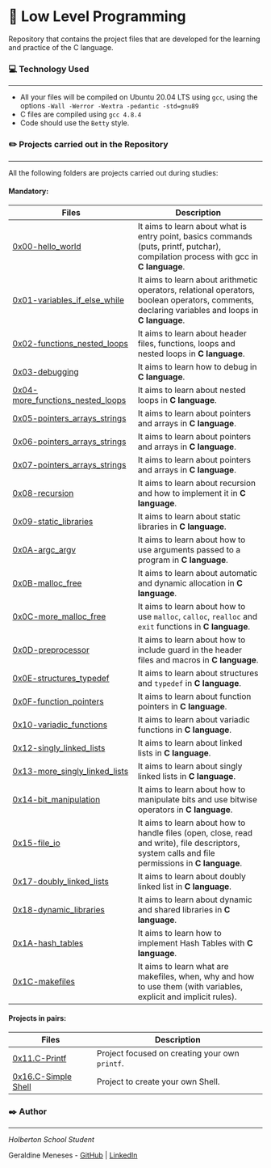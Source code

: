 # :rocket: Low Level Programming

Repository that contains the project files that are developed for the learning and practice of the C language.

### :computer: Technology Used
***
* All your files will be compiled on Ubuntu 20.04 LTS using `gcc`,  using the options `-Wall -Werror -Wextra -pedantic -std=gnu89`
* C files are compiled using `gcc 4.8.4`
* Code should use the `Betty` style. 

### :pencil2: Projects carried out in the Repository
***
All the following folders are projects carried out during studies:

#### Mandatory:
| Files | Description |
| --- | --- |
| [0x00-hello_world](https://github.com/nitaly31/holbertonschool-low_level_programming/tree/master/0x00-hello_world) | It aims to learn about what is entry point, basics commands (puts, printf, putchar), compilation process with gcc in **C language**. |
| [0x01-variables_if_else_while](https://github.com/nitaly31/holbertonschool-low_level_programming/tree/master/0x01-variables_if_else_while) | It aims to learn about arithmetic operators, relational operators, boolean operators, comments, declaring variables and loops in **C language**. |
| [0x02-functions_nested_loops](https://github.com/nitaly31/holbertonschool-low_level_programming/tree/master/0x02-functions_nested_loops) | It aims to learn about header files, functions, loops and nested loops in **C language**.|
| [0x03-debugging](https://github.com/nitaly31/holbertonschool-low_level_programming/tree/master/0x03-debugging) | It aims to learn how to debug in **C language**. |
| [0x04-more_functions_nested_loops](https://github.com/nitaly31/holbertonschool-low_level_programming/tree/master/0x04-more_functions_nested_loops) | It aims to learn about nested loops in **C language**. |
| [0x05-pointers_arrays_strings](https://github.com/nitaly31/holbertonschool-low_level_programming/tree/master/0x05-pointers_arrays_strings) | It aims to learn about pointers and arrays in **C language**. |
| [0x06-pointers_arrays_strings](https://github.com/nitaly31/holbertonschool-low_level_programming/tree/master/0x06-pointers_arrays_strings) | It aims to learn about pointers and arrays in **C language**. |
| [0x07-pointers_arrays_strings](https://github.com/nitaly31/holbertonschool-low_level_programming/tree/master/0x07-pointers_arrays_strings) | It aims to learn about pointers and arrays in **C language**.|
| [0x08-recursion](https://github.com/nitaly31/holbertonschool-low_level_programming/tree/master/0x08-recursion) | It aims to learn about recursion and how to implement it in **C language**. |
| [0x09-static_libraries](https://github.com/nitaly31/holbertonschool-low_level_programming/tree/master/0x09-static_libraries) | It aims to learn about static libraries in **C language**. |
| [0x0A-argc_argv](https://github.com/nitaly31/holbertonschool-low_level_programming/tree/master/0x0A-argc_argv) | It aims to learn about how to use arguments passed to a program in **C language**. |
| [0x0B-malloc_free](https://github.com/nitaly31/holbertonschool-low_level_programming/tree/master/0x0B-malloc_free) | It aims to learn about automatic and dynamic allocation in **C language**. |
| [0x0C-more_malloc_free](https://github.com/nitaly31/holbertonschool-low_level_programming/tree/master/0x0C-more_malloc_free) | It aims to learn about how to use `malloc`, `calloc`, `realloc` and `exit` functions in **C language**.|
| [0x0D-preprocessor](https://github.com/nitaly31/holbertonschool-low_level_programming/tree/master/0x0D-preprocessor) | It aims to learn about how to include guard in the header files and macros in **C language**. |
| [0x0E-structures_typedef](https://github.com/nitaly31/holbertonschool-low_level_programming/tree/master/0x0E-structures_typedef) | It aims to learn about structures and `typedef` in **C language**. |
| [0x0F-function_pointers](https://github.com/nitaly31/holbertonschool-low_level_programming/tree/master/0x0F-function_pointers) | It aims to learn about function pointers in **C language**.|
| [0x10-variadic_functions](https://github.com/nitaly31/holbertonschool-low_level_programming/tree/master/0x10-variadic_functions) | It aims to learn about variadic functions in **C language**. |
| [0x12-singly_linked_lists](https://github.com/nitaly31/holbertonschool-low_level_programming/tree/master/0x12-singly_linked_lists) | It aims to learn about linked lists in **C language**. |
| [0x13-more_singly_linked_lists](https://github.com/nitaly31/holbertonschool-low_level_programming/tree/master/0x13-more_singly_linked_lists) | It aims to learn about singly linked lists in **C language**. |
| [0x14-bit_manipulation](https://github.com/nitaly31/holbertonschool-low_level_programming/tree/master/0x14-bit_manipulation) | It aims to learn about how to manipulate bits and use bitwise operators in **C language**. |
| [0x15-file_io](https://github.com/nitaly31/holbertonschool-low_level_programming/tree/master/0x15-file_io) | It aims to learn about how to handle files (open, close, read and write), file descriptors, system calls and file permissions in **C language**. |
| [0x17-doubly_linked_lists](https://github.com/nitaly31/holbertonschool-low_level_programming/tree/master/0x17-doubly_linked_lists) | It aims to learn about doubly linked list in **C language**. |
| [0x18-dynamic_libraries](https://github.com/nitaly31/holbertonschool-low_level_programming/tree/master/0x18-dynamic_libraries) | It aims to learn about dynamic and shared libraries in **C language**. |
| [0x1A-hash_tables](https://github.com/nitaly31/holbertonschool-low_level_programming/tree/master/0x1A-hash_tables) | It aims to learn how to implement Hash Tables with **C language**. |
| [0x1C-makefiles](https://github.com/nitaly31/holbertonschool-low_level_programming/tree/master/0x1C-makefiles) | It aims to learn what are makefiles, when, why and how to use them (with variables, explicit and implicit rules). |


#### Projects in pairs:
| Files | Description |
| --- | --- |
| [0x11.C-Printf](https://github.com/yuriquezada/printf) | Project focused on creating your own `printf`. |
| [0x16.C-Simple Shell](https://github.com/CarolinaDCode/simple_shell) | Project to create your own Shell. |

### :black_nib: Author
***
*Holberton School Student*

Geraldine Meneses - [GitHub](https://github.com/nitaly31) | [LinkedIn](https://www.linkedin.com/in/geraldine-meneses/)
